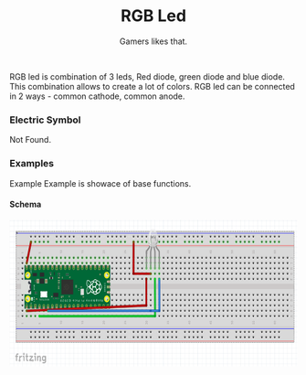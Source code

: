<div align="center">
  <h1> RGB Led </h1>
  <p> Gamers likes that. </p>
</div>  
<br/>

RGB led is combination of 3 leds, Red diode, green diode and blue diode. This combination allows to create a lot of colors. RGB led can be connected in 2 ways - common cathode, common anode.

### Electric Symbol
Not Found.

### Examples

Example 
Example is showace of base functions.

#### Schema
<img src="https://github.com/psp515/MicroPico/blob/main/images/rgb_led/ex_schema.png" alt="schema" height=256/>

